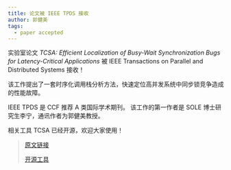 ```yaml
---
title: 论文被 IEEE TPDS 接收
author: 郭健美
tags:
  - paper accepted
---
```


实验室论文 *TCSA: Efficient Localization of Busy-Wait Synchronization Bugs for Latency-Critical Applications* 被 IEEE Transactions on Parallel and Distributed Systems 接收！

该工作提出了一套时序化调用栈分析方法，快速定位高并发系统中同步锁竞争造成的性能故障。

IEEE TPDS 是 CCF 推荐 A 类国际学术期刊。
该工作的第一作者是 SOLE 博士研究生李宁，通讯作者为郭健美教授。

相关工具 TCSA 已经开源，欢迎大家使用！

> [原文链接](https://ieeexplore.ieee.org/document/10356837)
> 
> [开源工具](https://github.com/MercuryLc/TCSA)